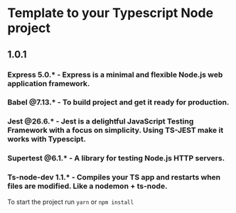 # Template to your Typescript Node project
## 1.0.1

### Express 5.0.* - Express is a minimal and flexible Node.js web application framework.

### Babel @7.13.* - To build project and get it ready for production.

### Jest @26.6.* - Jest is a delightful JavaScript Testing Framework with a focus on simplicity. Using TS-JEST make it works with Typescipt.

### Supertest @6.1.* - A library for testing Node.js HTTP servers.

### Ts-node-dev 1.1.* - Compiles your TS app and restarts when files are modified. Like a nodemon + ts-node.

 To start the project run ``yarn`` or ``npm install``
